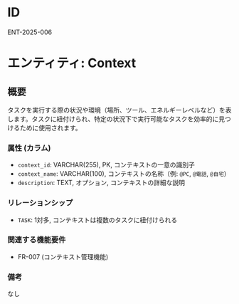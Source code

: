 # ID

ENT-2025-006

# エンティティ: Context

## 概要

タスクを実行する際の状況や環境（場所、ツール、エネルギーレベルなど）を表します。タスクに紐付けられ、特定の状況下で実行可能なタスクを効率的に見つけるために使用されます。

### 属性 (カラム)

- `context_id`: VARCHAR(255), PK, コンテキストの一意の識別子
- `context_name`: VARCHAR(100), コンテキストの名称（例: `@PC`, `@電話`,
  `@自宅`）
- `description`: TEXT, オプション, コンテキストの詳細な説明

### リレーションシップ

- `TASK`: 1対多, コンテキストは複数のタスクに紐付けられる

### 関連する機能要件

- FR-007 (コンテキスト管理機能)

### 備考

なし
